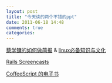 ```yaml
---
layout: post
title: "今天读的两个不错的ppt"
date: 2011-06-18 14:48
comments: true
categories: 
---
```


[蔡学镛的如何做简报](http://www.slideshare.net/Fenng/caffeinenicotine) & [linux必备知识与文化](http://www.slideshare.net/Fenng/linuxunix)

[Rails Screencasts](http://rubyonrails.org/screencasts/rails3/)

[CoffeeScript 的电子书](http://arcturo.github.com/library/coffeescript/index.html)
